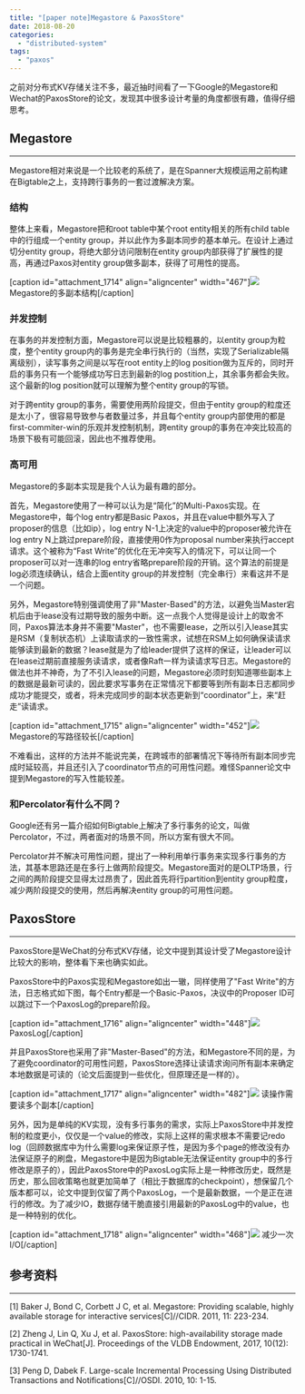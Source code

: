 ```yaml
---
title: "[paper note]Megastore & PaxosStore"
date: 2018-08-20
categories: 
  - "distributed-system"
tags: 
  - "paxos"
---
```


之前对分布式KV存储关注不多，最近抽时间看了一下Google的Megastore和Wechat的PaxosStore的论文，发现其中很多设计考量的角度都很有趣，值得仔细思考。

## Megastore

* * *

Megastore相对来说是一个比较老的系统了，是在Spanner大规模运用之前构建在Bigtable之上，支持跨行事务的一套过渡解决方案。

### 结构

整体上来看，Megastore把和root table中某个root entity相关的所有child table中的行组成一个entity group，并以此作为多副本同步的基本单元。在设计上通过切分entity group，将绝大部分访问限制在entity group内部获得了扩展性的提高，再通过Paxos对entity group做多副本，获得了可用性的提高。

\[caption id="attachment\_1714" align="aligncenter" width="467"\][![](/assets/images/megastore.png)](/assets/images/megastore.png) Megastore的多副本结构\[/caption\]

<!--more-->

### 并发控制

在事务的并发控制方面，Megastore可以说是比较粗暴的，以entity group为粒度，整个entity group内的事务是完全串行执行的（当然，实现了Serializable隔离级别），读写事务之间是以写在root entity上的log position做为互斥的，同时开启的事务只有一个能够成功写日志到最新的log postition上，其余事务都会失败。这个最新的log position就可以理解为整个entity group的写锁。

对于跨entity group的事务，需要使用两阶段提交，但由于entity group的粒度还是太小了，很容易导致参与者数量过多，并且每个entity group内部使用的都是first-commiter-win的乐观并发控制机制，跨entity group的事务在冲突比较高的场景下极有可能回滚，因此也不推荐使用。

### 高可用

Megastore的多副本实现是我个人认为最有趣的部分。

首先，Megastore使用了一种可以认为是“简化”的Multi-Paxos实现。在Megastore中，每个log entry都是Basic Paxos，并且在value中额外写入了proposer的信息（比如ip），log entry N-1上决定的value中的proposer被允许在log entry N上跳过prepare阶段，直接使用0作为proposal number来执行accept请求。这个被称为“Fast Write”的优化在无冲突写入的情况下，可以让同一个proposer可以对一连串的log entry省略prepare阶段的开销。这个算法的前提是log必须连续确认，结合上面entity group的并发控制（完全串行）来看这并不是一个问题。

另外，Megastore特别强调使用了非"Master-Based"的方法，以避免当Master宕机后由于lease没有过期导致的服务中断。这一点我个人觉得是设计上的取舍不同，Paxos算法本身并不需要"Master"，也不需要lease，之所以引入lease其实是RSM（复制状态机）上读取请求的一致性需求，试想在RSM上如何确保读请求能够读到最新的数据？lease就是为了给leader提供了这样的保证，让leader可以在lease过期前直接服务读请求，或者像Raft一样为读请求写日志。Megastore的做法也并不神奇，为了不引入lease的问题，Megastore必须时刻知道哪些副本上的数据是最新可读的，因此要求写事务在正常情况下都要等到所有副本日志都同步成功才能提交，或者，将未完成同步的副本状态更新到“coordinator”上，来“赶走”读请求。

\[caption id="attachment\_1715" align="aligncenter" width="452"\][![](/assets/images/megastore-write.png)](/assets/images/megastore-write.png) Megastore的写路径较长\[/caption\]

不难看出，这样的方法并不能说完美，在跨城市的部署情况下等待所有副本同步完成时延较高，并且还引入了coordinator节点的可用性问题。难怪Spanner论文中提到Megastore的写入性能较差。

### 和Percolator有什么不同？

Google还有另一篇介绍如何Bigtable上解决了多行事务的论文，叫做Percolator，不过，两者面对的场景不同，所以方案有很大不同。

Percolator并不解决可用性问题，提出了一种利用单行事务来实现多行事务的方法，其基本思路还是在多行上做两阶段提交。Megastore面对的是OLTP场景，行之间的两阶段提交显得太过昂贵了，因此首先将行partition到entity group粒度，减少两阶段提交的使用，然后再解决entity group的可用性问题。

## PaxosStore

* * *

PaxosStore是WeChat的分布式KV存储，论文中提到其设计受了Megastore设计比较大的影响，整体看下来也确实如此。

PaxosStore中的Paxos实现和Megastore如出一辙，同样使用了"Fast Write"的方法，日志格式如下图，每个Entry都是一个Basic-Paxos，决议中的Proposer ID可以跳过下一个PaxosLog的prepare阶段。

\[caption id="attachment\_1716" align="aligncenter" width="448"\][![](/assets/images/paxosstore-paxos.png)](/assets/images/paxosstore-paxos.png) PaxosLog\[/caption\]

并且PaxosStore也采用了非"Master-Based"的方法，和Megastore不同的是，为了避免coordinator的可用性问题，PaxosStore选择让读请求询问所有副本来确定本地数据是可读的（论文后面提到一些优化，但原理还是一样的）。

\[caption id="attachment\_1717" align="aligncenter" width="482"\][![](/assets/images/paxosstore-read.png)](/assets/images/paxosstore-read.png) 读操作需要读多个副本\[/caption\]

另外，因为是单纯的KV实现，没有多行事务的需求，实际上PaxosStore中并发控制的粒度更小，仅仅是一个value的修改，实际上这样的需求根本不需要记redo log（回顾数据库中为什么需要log来保证原子性，是因为多个page的修改没有办法保证原子的刷盘，Megastore中是因为Bigtable无法保证entity group中的多行修改是原子的），因此PaxosStore中的PaxosLog实际上是一种修改历史，既然是历史，那么回收策略也就更加简单了（相比于数据库的checkpoint），想保留几个版本都可以，论文中提到仅留了两个PaxosLog，一个是最新数据，一个是正在进行的修改。为了减少IO，数据存储干脆直接引用最新的PaxosLog中的value，也是一种特别的优化。

\[caption id="attachment\_1718" align="aligncenter" width="468"\][![](/assets/images/paxosstore-log.png)](/assets/images/paxosstore-log.png) 减少一次I/O\[/caption\]

## 参考资料

* * *

\[1\] Baker J, Bond C, Corbett J C, et al. Megastore: Providing scalable, highly available storage for interactive services\[C\]//CIDR. 2011, 11: 223-234.

\[2\] Zheng J, Lin Q, Xu J, et al. PaxosStore: high-availability storage made practical in WeChat\[J\]. Proceedings of the VLDB Endowment, 2017, 10(12): 1730-1741.

\[3\] Peng D, Dabek F. Large-scale Incremental Processing Using Distributed Transactions and Notifications\[C\]//OSDI. 2010, 10: 1-15.
